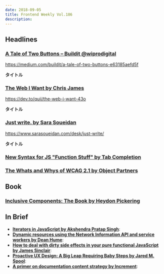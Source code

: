 ```yaml
---
date: 2018-09-05
title: Frontend Weekly Vol.186
description: 
---
```


## Headlines

### [A Tale of Two Buttons – Buildit @wiprodigital](https://medium.com/buildit/a-tale-of-two-buttons-e63185aefd5f)

https://medium.com/buildit/a-tale-of-two-buttons-e63185aefd5f

**タイトル**

### [The Web I Want by Chris James](https://dev.to/quii/the-web-i-want-43o)

https://dev.to/quii/the-web-i-want-43o

**タイトル**


### [Just write. by Sara Soueidan](https://www.sarasoueidan.com/desk/just-write/)

https://www.sarasoueidan.com/desk/just-write/

**タイトル**

### [New Syntax for JS "Function Stuff" by Tab Completion](https://www.xanthir.com/b4vn0)


### [The Whats and Whys of WCAG 2.1 by Object Partners](https://objectpartners.com/2018/08/09/the-whats-and-whys-of-wcag-2-1/)

## Book

### [Inclusive Components: The Book by Heydon Pickering](http://book.inclusive-components.design/)

## In Brief

- [**Iterators in JavaScript by Akshendra Pratap Singh**](https://dev.to/akshendra/iterators-in-javascript-3kg9):
- [**Dynamic resources using the Network Information API and service workers by Dean Hume**](https://deanhume.com/dynamic-resources-using-the-network-information-api-and-service-workers/):
- [**How to deal with dirty side effects in your pure functional JavaScript by James Sinclair**](https://jrsinclair.com/articles/2018/how-to-deal-with-dirty-side-effects-in-your-pure-functional-javascript/):
- [**Proactive UX Design: A Big Leap Requiring Baby Steps by Jared M. Spool**](https://medium.com/@jmspool/proactive-ux-design-a-big-leap-requiring-baby-steps-e131911a1609):
- [**A primer on documentation content strategy by Increment**](https://increment.com/documentation/primer-on-documentation-content-strategy/):